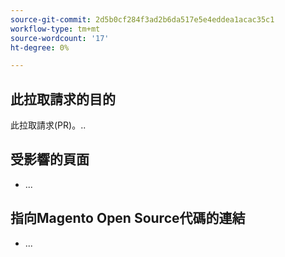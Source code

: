 ```yaml
---
source-git-commit: 2d5b0cf284f3ad2b6da517e5e4eddea1acac35c1
workflow-type: tm+mt
source-wordcount: '17'
ht-degree: 0%

---
```

## 此拉取請求的目的

此拉取請求(PR)。..

## 受影響的頁面

<!-- REQUIRED List the affected pages on experienceleague.adobe.com (URLs). Not necessary for large numbers of files. -->

- ...

## 指向Magento Open Source代碼的連結

<!--  OPTIONAL - REMOVE THIS SECTION IF NOT USED. If this pull request references a file in a Magento Open Source or Adobe Commerce codebase repository, add it here. -->

- ...

<!--
If you are fixing a GitHub issue, using the GitHub keyword format (https://help.github.com/en/articles/closing-issues-using-keywords#closing-an-issue-in-a-different-repository) closes the issue when this pull request is merged. Example: `Fixes #1234`.

`main` is the default branch. Merged pull requests to `main` go live on the site automatically. Any requested changes to content on the `main` branch must be related to the released codebase. Any content related to future releases goes in the `develop` branch.

See Contribution guidelines (https://github.com/AdobeDocs/commerce-operations.en/blob/main/contributing.md) for more information.
-->
